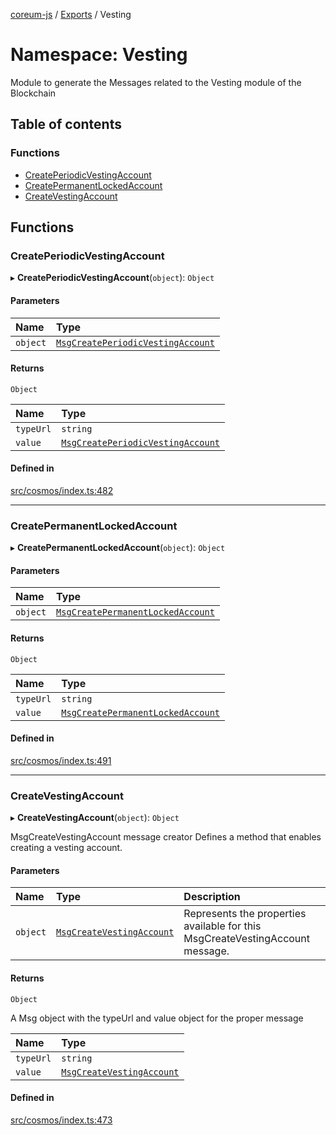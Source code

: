 [coreum-js](../README.md) / [Exports](../modules.md) / Vesting

# Namespace: Vesting

Module to generate the Messages related to the Vesting module of the Blockchain

## Table of contents

### Functions

- [CreatePeriodicVestingAccount](Vesting.md#createperiodicvestingaccount)
- [CreatePermanentLockedAccount](Vesting.md#createpermanentlockedaccount)
- [CreateVestingAccount](Vesting.md#createvestingaccount)

## Functions

### CreatePeriodicVestingAccount

▸ **CreatePeriodicVestingAccount**(`object`): `Object`

#### Parameters

| Name | Type |
| :------ | :------ |
| `object` | [`MsgCreatePeriodicVestingAccount`](../interfaces/internal_.MsgCreatePeriodicVestingAccount.md) |

#### Returns

`Object`

| Name | Type |
| :------ | :------ |
| `typeUrl` | `string` |
| `value` | [`MsgCreatePeriodicVestingAccount`](internal_.md#msgcreateperiodicvestingaccount) |

#### Defined in

[src/cosmos/index.ts:482](https://github.com/PulsaraIO/coreum-js/blob/63824e3/src/cosmos/index.ts#L482)

___

### CreatePermanentLockedAccount

▸ **CreatePermanentLockedAccount**(`object`): `Object`

#### Parameters

| Name | Type |
| :------ | :------ |
| `object` | [`MsgCreatePermanentLockedAccount`](../interfaces/internal_.MsgCreatePermanentLockedAccount.md) |

#### Returns

`Object`

| Name | Type |
| :------ | :------ |
| `typeUrl` | `string` |
| `value` | [`MsgCreatePermanentLockedAccount`](internal_.md#msgcreatepermanentlockedaccount) |

#### Defined in

[src/cosmos/index.ts:491](https://github.com/PulsaraIO/coreum-js/blob/63824e3/src/cosmos/index.ts#L491)

___

### CreateVestingAccount

▸ **CreateVestingAccount**(`object`): `Object`

MsgCreateVestingAccount message creator
Defines a method that enables creating a vesting account.

#### Parameters

| Name | Type | Description |
| :------ | :------ | :------ |
| `object` | [`MsgCreateVestingAccount`](../interfaces/internal_.MsgCreateVestingAccount.md) | Represents the properties available for this MsgCreateVestingAccount message. |

#### Returns

`Object`

A Msg object with the typeUrl and value object for the proper message

| Name | Type |
| :------ | :------ |
| `typeUrl` | `string` |
| `value` | [`MsgCreateVestingAccount`](internal_.md#msgcreatevestingaccount) |

#### Defined in

[src/cosmos/index.ts:473](https://github.com/PulsaraIO/coreum-js/blob/63824e3/src/cosmos/index.ts#L473)
